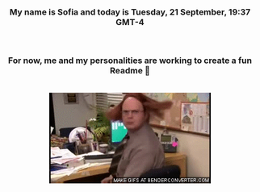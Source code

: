 


<div align="center">
<h3 >My name is Sofia and today is Tuesday, 21 September, 19:37 GMT-4</h3><br>
<h3 >For now, me and my personalities are working to create a fun Readme 👋
</h3><br>
<img src='img/dwight.gif' alt='working...'/>
</div>
